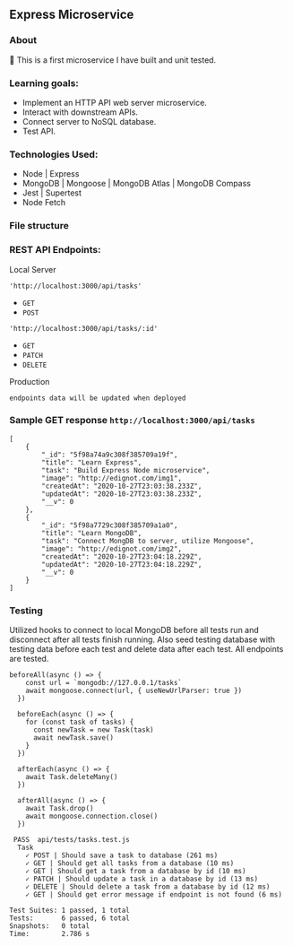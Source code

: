 ## Express Microservice

### About

:floppy_disk: This is a first microservice I have built and unit tested.

### Learning goals:

- Implement an HTTP API web server microservice.
- Interact with downstream APIs.
- Connect server to NoSQL database.
- Test API.

### Technologies Used:

- Node | Express
- MongoDB | Mongoose | MongoDB Atlas | MongoDB Compass
- Jest | Supertest
- Node Fetch

### File structure


### REST API Endpoints:

Local Server

`'http://localhost:3000/api/tasks'`

- `GET`
- `POST`

`'http://localhost:3000/api/tasks/:id'`

- `GET`
- `PATCH`
- `DELETE`

Production

`endpoints data will be updated when deployed`

### Sample GET response `http://localhost:3000/api/tasks`
```
[
    {
        "_id": "5f98a74a9c308f385709a19f",
        "title": "Learn Express",
        "task": "Build Express Node microservice",
        "image": "http://edignot.com/img1",
        "createdAt": "2020-10-27T23:03:38.233Z",
        "updatedAt": "2020-10-27T23:03:38.233Z",
        "__v": 0
    },
    {
        "_id": "5f98a7729c308f385709a1a0",
        "title": "Learn MongoDB",
        "task": "Connect MongDB to server, utilize Mongoose",
        "image": "http://edignot.com/img2",
        "createdAt": "2020-10-27T23:04:18.229Z",
        "updatedAt": "2020-10-27T23:04:18.229Z",
        "__v": 0
    }
]
``` 
### Testing

Utilized hooks to connect to local MongoDB before all tests run and disconnect after all tests finish running. Also seed testing database with testing data before each test and delete data after each test. All endpoints are tested.

```
beforeAll(async () => {
    const url = `mongodb://127.0.0.1/tasks`
    await mongoose.connect(url, { useNewUrlParser: true })
  })

  beforeEach(async () => {
    for (const task of tasks) {
      const newTask = new Task(task)
      await newTask.save()
    }
  })

  afterEach(async () => {
    await Task.deleteMany()
  })

  afterAll(async () => {
    await Task.drop()
    await mongoose.connection.close()
  })
```

```
 PASS  api/tests/tasks.test.js
  Task
    ✓ POST | Should save a task to database (261 ms)
    ✓ GET | Should get all tasks from a database (10 ms)
    ✓ GET | Should get a task from a database by id (10 ms)
    ✓ PATCH | Should update a task in a database by id (13 ms)
    ✓ DELETE | Should delete a task from a database by id (12 ms)
    ✓ GET | Should get error message if endpoint is not found (6 ms)

Test Suites: 1 passed, 1 total
Tests:       6 passed, 6 total
Snapshots:   0 total
Time:        2.786 s
```
